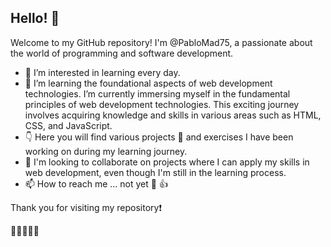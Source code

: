 ## Hello! 👋

Welcome to my GitHub repository! I'm @PabloMad75, a passionate about the world of programming and software development.

- 👀 I’m interested in learning every day.
- 🌱 I’m learning the foundational aspects of web development technologies. I’m currently immersing myself in the fundamental principles of web development technologies. This exciting journey involves acquiring knowledge and skills in various areas such as HTML, CSS, and JavaScript.
- :point_down: Here you will find various projects :briefcase: and exercises I have been working on during my learning journey.
- 💞️ I'm looking to collaborate on projects where I can apply my skills in web development, even though I'm still in the learning process.
- 📫 How to reach me ... not yet :see_no_evil:  :+1:


Thank you for visiting my repository:exclamation:

:wave::wave::wave::wave::wave:

<!---
PabloMad75/PabloMad75 is a ✨ special ✨ repository because its `README.md` (this file) appears on your GitHub profile.
You can click the Preview link to take a look at your changes.
--->
